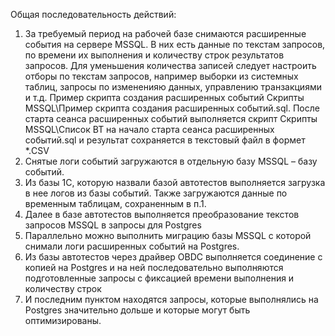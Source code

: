 Общая последовательность действий:
 
1.  За требуемый период на рабочей базе снимаются расширенные события на сервере MSSQL. В них есть данные по текстам запросов, по времени их выполнения и количеству строк результатов запросов. Для уменьшения количества записей следует настроить отборы по текстам запросов, например выборки из системных таблиц, запросы по измененияю данных, управлению транзакциями и т.д. Пример скрипта создания расширенных событий Скрипты MSSQL\Пример скрипта создания расширенных событий.sql.
После старта сеанса расширенных событий выполняется скрипт Скрипты MSSQL\Список ВТ на начало старта сеанса расширенных событий.sql и результат сохраняется в текстовый файл в формет *.CSV
2.  Снятые логи событий загружаются в отдельную базу MSSQL – базу событий.
3.  Из базы 1С, которую назвали базой автотестов выполняется загрузка в нее логов из базы событий. Также загружаются данные по временным таблицам, сохраненным в п.1.
4.  Далее в базе автотестов выполняется преобразование текстов запросов MSSQL в запросы для Postgres
5.  Параллельно можно выполнить миграцию базы MSSQL с которой снимали логи расширенных событий на Postgres.
6.  Из базы автотестов через драйвер OBDC выполняется соединение с копией на Postgres и на ней последовательно выполняются подготовленные запросы с фиксацией времени выполнения и количеству строк
7.  И последним пунктом находятся запросы, которые выполнялись на Postgres значительно дольше и которые могут быть оптимизированы.